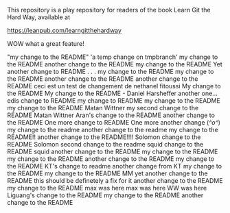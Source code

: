This repository is a play repository for readers of the book Learn Git the Hard Way, available at

https://leanpub.com/learngitthehardway


WOW what a great feature!

"my change to the README"
'a temp change on tmpbranch'
my change to the README
another change to the README
my change to the README
Yet another change to README . . .
my change to the README
my change to the README
another change to the README
another change to the README
ceci est un test de changement de nethanel fitoussi
My change to the README
My change to the README - Daniel Harsheffer
another one...
edis change to README
my change to README
my change to the README
my change to the README Matan Wittner
my second change to the README Matan Wittner
Aran's change to the README
another change to the README
One more change to README
One more another change (*^o^*)
my change to the readme
another change to the readme
my change to the README!!
another change to the README!!!!
Solomon change to the README
Solomon second change to the readme
squid change to the README
squid another change to the README
my change to the README
my change to the README
another change to the README
my change to the README
KT's change to readme
another change from KT
my change to the README
my change to the README MM
yet another change to the README
this should be definetely a fix for it
another change to the README
my change to the README
max was here
max was here
WW was here
Liguang's change to the README
my change to the README
another change to the README
